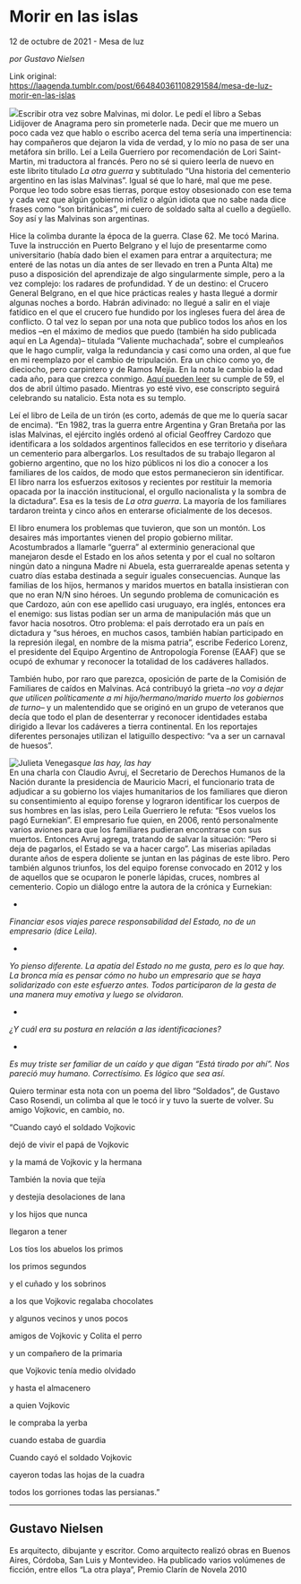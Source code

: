 # Morir en las islas



12 de octubre de 2021 - Mesa de luz

_por Gustavo Nielsen_

Link original: https://laagenda.tumblr.com/post/664840361108291584/mesa-de-luz-morir-en-las-islas

![](https://64.media.tumblr.com/3ad062d5b4ce2d1c54e1158ebacd7d32/5a1b6d4efd949238-c9/s500x750/edf15ca7b57b4e28c690826e10deb42d975308f8.jpg)Escribir otra vez sobre Malvinas, mi dolor. Le pedí el
libro a Sebas Lidijover de Anagrama pero sin prometerle nada. Decir que me
muero un poco cada vez que hablo o escribo acerca del tema sería una impertinencia:
hay compañeros que dejaron la vida de verdad, y lo mío no pasa de ser una
metáfora sin brillo. Leí a Leila Guerriero por recomendación de Lori
Saint-Martin, mi traductora al francés. Pero no sé si quiero leerla de nuevo en
este librito titulado *La otra guerra* y subtitulado “Una historia del
cementerio argentino en las islas Malvinas”. Igual sé que lo haré, mal que me
pese. Porque leo todo sobre esas tierras, porque estoy obsesionado con ese tema
y cada vez que algún gobierno infeliz o algún idiota que no sabe nada dice
frases como “son británicas”, mi cuero de soldado salta al cuello a degüello.
Soy así y las Malvinas son argentinas.

Hice la colimba durante la época de la guerra. Clase 62.
Me tocó Marina. Tuve la instrucción en Puerto Belgrano y el lujo de presentarme
como universitario (había dado bien el examen para entrar a arquitectura; me
enteré de las notas un día antes de ser llevado en tren a Punta Alta) me puso a
disposición del aprendizaje de algo singularmente simple, pero a la vez
complejo: los radares de profundidad. Y de un destino: el Crucero General
Belgrano, en el que hice prácticas reales y hasta llegué a dormir algunas
noches a bordo. Habrán adivinado: no llegué a salir en el viaje fatídico en el
que el crucero fue hundido por los ingleses fuera del área de conflicto. O tal
vez lo sepan por una nota que publico todos los años en los medios –en el
máximo de medios que puedo (también ha sido publicada aquí en La Agenda)– titulada “Valiente muchachada”, sobre el cumpleaños que le hago cumplir, valga
la redundancia y casi como una orden, al que fue en mi reemplazo por el cambio
de tripulación. Era un chico como yo, de dieciocho, pero carpintero y de Ramos
Mejía. En la nota le cambio la edad cada año, para que crezca conmigo. [Aquí
pueden leer](https://milanesaconpapas.blogspot.com/2005/08/valiente-muchachada.html) su cumple de 59, el dos de abril último pasado.
Mientras yo esté vivo, ese conscripto seguirá celebrando su natalicio. Esta
nota es su templo.

Leí el libro de Leila de un tirón (es corto, además de
que me lo quería sacar de encima). “En 1982, tras la guerra entre Argentina y
Gran Bretaña por las islas Malvinas, el ejército inglés ordenó al oficial
Geoffrey Cardozo que identificara a los soldados argentinos fallecidos en ese
territorio y diseñara un cementerio para albergarlos. Los resultados de su
trabajo llegaron al gobierno argentino, que no los hizo públicos ni los dio a
conocer a los familiares de los caídos, de modo que estos permanecieron sin
identificar. El libro narra los esfuerzos exitosos y recientes por restituir la
memoria opacada por la inacción institucional, el orgullo nacionalista y la
sombra de la dictadura”. Esa es la tesis de *La otra guerra*. La mayoría de los
familiares tardaron treinta y cinco años en enterarse oficialmente de los
decesos.

El libro enumera los problemas que tuvieron, que son un
montón. Los desaires más importantes vienen del propio gobierno militar. Acostumbrados
a llamarle “guerra” al exterminio generacional que manejaron desde el Estado en
los años setenta y por el cual no soltaron ningún dato a ninguna Madre ni
Abuela, esta guerrarealde apenas setenta y cuatro días estaba
destinada a seguir iguales consecuencias. Aunque las familias de los hijos,
hermanos y maridos muertos en batalla insistieran con que no eran N/N sino
héroes. Un segundo problema de comunicación es que Cardozo, aún con ese
apellido casi uruguayo, era inglés, entonces era el enemigo: sus listas podían
ser un arma de manipulación más que un favor hacia nosotros. Otro problema: el
país derrotado era un país en dictadura y “sus héroes, en muchos casos, también
habían participado en la represión ilegal, en nombre de la misma patria”,
escribe Federico Lorenz, el presidente del Equipo Argentino de Antropología
Forense (EAAF) que se ocupó de exhumar y reconocer la totalidad de los
cadáveres hallados.

También hubo, por raro que parezca, oposición de parte de
la Comisión de Familiares de caídos en Malvinas. Acá contribuyó la grieta –*no
voy a dejar que utilicen políticamente a mi hijo/hermano/marido muerto los
gobiernos de turno–* y un malentendido que se originó en un grupo de
veteranos que decía que todo el plan de desenterrar y reconocer identidades
estaba dirigido a llevar los cadáveres a tierra continental. En los reportajes
diferentes personajes utilizan el latiguillo despectivo: “va a ser un carnaval
de huesos”.

![Julieta Venegas](https://64.media.tumblr.com/83850d99601dcf1dd4ee233e2283e75e/5a1b6d4efd949238-bb/s250x400/f0ec99819d66e20a70adb2440d6b4ddbb41d8b49.jpg)*que las hay, las hay*  
En una charla con Claudio Avruj, el Secretario de
Derechos Humanos de la Nación durante la presidencia de Mauricio Macri, el
funcionario trata de adjudicar a su gobierno los viajes humanitarios de los
familiares que dieron su consentimiento al equipo forense y lograron
identificar los cuerpos de sus hombres en las islas, pero Leila Guerriero le refuta:
“Esos vuelos los pagó Eurnekian”. El empresario fue quien, en 2006, rentó personalmente
varios aviones para que los familiares pudieran encontrarse con sus muertos. Entonces
Avruj agrega, tratando de salvar la situación: “Pero si deja de pagarlos, el
Estado se va a hacer cargo”. Las miserias apiladas durante años de espera
doliente se juntan en las páginas de este libro. Pero también algunos triunfos,
los del equipo forense convocado en 2012 y los de aquellos que se ocuparon le
ponerle lápidas, cruces, nombres al cementerio. Copio un diálogo entre la
autora de la crónica y Eurnekian:

-      
*Financiar esos viajes parece
responsabilidad del Estado, no de un empresario (dice Leila).*

-      
*Yo pienso diferente. La apatía del
Estado no me gusta, pero es lo que hay. La bronca mía es pensar cómo no hubo un
empresario que se haya solidarizado con este esfuerzo antes. Todos participaron
de la gesta de una manera muy emotiva y luego se olvidaron.*

-      
*¿Y cuál era su postura en relación a las
identificaciones?*

-      
*Es muy triste ser familiar de un caído y
que digan “Está tirado por ahí”. Nos pareció muy humano. Correctísimo. Es
lógico que sea así.*

Quiero
terminar esta nota con un poema del libro “Soldados”, de Gustavo Caso Rosendi,
un colimba al que le tocó ir y tuvo la suerte de volver. Su amigo Vojkovic, en
cambio, no. 

“Cuando cayó el soldado Vojkovic

dejó de vivir el papá de Vojkovic

y la mamá de Vojkovic y la hermana

También la novia que tejía

y destejía desolaciones de lana

y los hijos que nunca

llegaron a tener

Los tíos los abuelos los primos

los primos segundos

y el cuñado y los sobrinos

a los que Vojkovic regalaba chocolates

y algunos vecinos y unos pocos

amigos de Vojkovic y Colita el perro

y un compañero de la primaria

que Vojkovic tenía medio olvidado

y hasta el almacenero

a quien Vojkovic

le compraba la yerba

cuando estaba de guardia

Cuando cayó el soldado Vojkovic

cayeron todas las hojas de la cuadra

todos los gorriones todas las persianas.”



---

 Gustavo Nielsen
----------------

 Es arquitecto, dibujante y escritor. Como arquitecto realizó obras en Buenos Aires, Córdoba, San Luis y Montevideo. Ha publicado varios volúmenes de ficción, entre ellos “La otra playa”, Premio Clarín de Novela 2010

